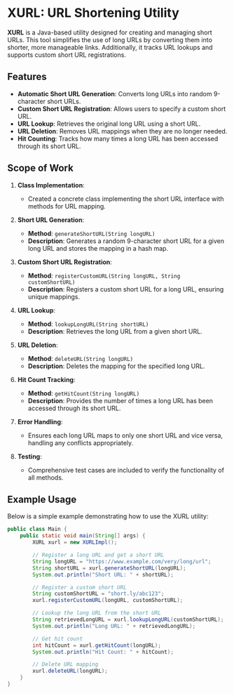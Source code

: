 # XURL: URL Shortening Utility

**XURL** is a Java-based utility designed for creating and managing short URLs. This tool simplifies the use of long URLs by converting them into shorter, more manageable links. Additionally, it tracks URL lookups and supports custom short URL registrations.

## Features

- **Automatic Short URL Generation**: Converts long URLs into random 9-character short URLs.
- **Custom Short URL Registration**: Allows users to specify a custom short URL.
- **URL Lookup**: Retrieves the original long URL using a short URL.
- **URL Deletion**: Removes URL mappings when they are no longer needed.
- **Hit Counting**: Tracks how many times a long URL has been accessed through its short URL.

## Scope of Work

1. **Class Implementation**:
   - Created a concrete class implementing the short URL interface with methods for URL mapping.

2. **Short URL Generation**:
   - **Method**: `generateShortURL(String longURL)`
   - **Description**: Generates a random 9-character short URL for a given long URL and stores the mapping in a hash map.

3. **Custom Short URL Registration**:
   - **Method**: `registerCustomURL(String longURL, String customShortURL)`
   - **Description**: Registers a custom short URL for a long URL, ensuring unique mappings.

4. **URL Lookup**:
   - **Method**: `lookupLongURL(String shortURL)`
   - **Description**: Retrieves the long URL from a given short URL.

5. **URL Deletion**:
   - **Method**: `deleteURL(String longURL)`
   - **Description**: Deletes the mapping for the specified long URL.

6. **Hit Count Tracking**:
   - **Method**: `getHitCount(String longURL)`
   - **Description**: Provides the number of times a long URL has been accessed through its short URL.

7. **Error Handling**:
   - Ensures each long URL maps to only one short URL and vice versa, handling any conflicts appropriately.

8. **Testing**:
   - Comprehensive test cases are included to verify the functionality of all methods.

## Example Usage

Below is a simple example demonstrating how to use the XURL utility:

```java
public class Main {
    public static void main(String[] args) {
        XURL xurl = new XURLImpl();

        // Register a long URL and get a short URL
        String longURL = "https://www.example.com/very/long/url";
        String shortURL = xurl.generateShortURL(longURL);
        System.out.println("Short URL: " + shortURL);

        // Register a custom short URL
        String customShortURL = "short.ly/abc123";
        xurl.registerCustomURL(longURL, customShortURL);

        // Lookup the long URL from the short URL
        String retrievedLongURL = xurl.lookupLongURL(customShortURL);
        System.out.println("Long URL: " + retrievedLongURL);

        // Get hit count
        int hitCount = xurl.getHitCount(longURL);
        System.out.println("Hit Count: " + hitCount);

        // Delete URL mapping
        xurl.deleteURL(longURL);
    }
}
